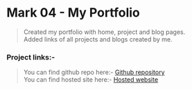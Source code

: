 # Mark 04 - My Portfolio

> Created my portfolio with home, project and blog pages.  
Added links of all projects and blogs created by me.

### Project links:-

> You can find github repo here:- [Github repository](https://github.com/PrashantChauhan001/Mark04__Portfolio)  
You can find hosted site here:- [Hosted website](https://prashantchauhan.netlify.app/index.html) 
